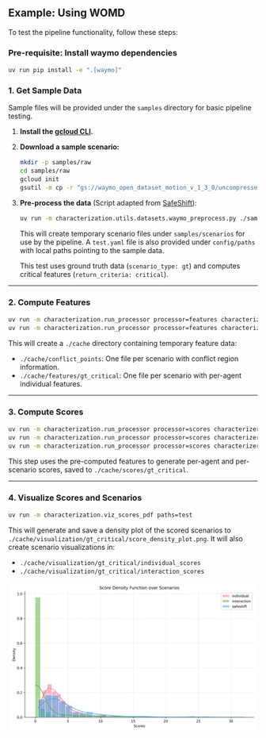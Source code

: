 ## Example: Using WOMD

To test the pipeline functionality, follow these steps:

### Pre-requisite: Install waymo dependencies
```bash
uv run pip install -e ".[waymo]"
```

### 1. Get Sample Data

Sample files will be provided under the `samples` directory for basic pipeline testing.

1. **Install the [gcloud CLI](https://cloud.google.com/sdk/docs/install).**

2. **Download a sample scenario:**
   ```bash
   mkdir -p samples/raw
   cd samples/raw
   gcloud init
   gsutil -m cp -r "gs://waymo_open_dataset_motion_v_1_3_0/uncompressed/scenario/testing/testing.tfrecord-00000-of-00150" .
   ```

3. **Pre-process the data**
   (Script adapted from [SafeShift](https://github.com/cmubig/SafeShift?tab=readme-ov-file#waymo-dataset-preparation)):
   ```bash
   uv run -m characterization.utils.datasets.waymo_preprocess.py ./samples/raw ./samples/scenarios
   ```
   This will create temporary scenario files under `samples/scenarios` for use by the pipeline.
   A `test.yaml` file is also provided under `config/paths` with local paths pointing to the sample data.

   This test uses ground truth data (`scenario_type: gt`) and computes critical features (`return_criteria: critical`).

---

### 2. Compute Features

```bash
uv run -m characterization.run_processor processor=features characterizer=individual_features paths=test
uv run -m characterization.run_processor processor=features characterizer=interaction_features paths=test
```

This will create a `./cache` directory containing temporary feature data:
- `./cache/conflict_points`: One file per scenario with conflict region information.
- `./cache/features/gt_critical`: One file per scenario with per-agent individual features.

---

### 3. Compute Scores

```bash
uv run -m characterization.run_processor processor=scores characterizer=individual_scores paths=test
uv run -m characterization.run_processor processor=scores characterizer=interaction_scores paths=test
uv run -m characterization.run_processor processor=scores characterizer=safeshift_scores paths=test
```

This step uses the pre-computed features to generate per-agent and per-scenario scores, saved to `./cache/scores/gt_critical`.

---

### 4. Visualize Scores and Scenarios

```bash
uv run -m characterization.viz_scores_pdf paths=test
```

This will generate and save a density plot of the scored scenarios to
`./cache/visualization/gt_critical/score_density_plot.png`.
It will also create scenario visualizations in:
- `./cache/visualization/gt_critical/individual_scores`
- `./cache/visualization/gt_critical/interaction_scores`

<div align="center">
  <img src="../assets/example_pdf.png" alt="Density Plot (PDF)">
</div>
